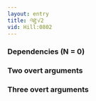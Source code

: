 ```yaml
---
layout: entry
title: འཐུ་√2
vid: Hill:0802
---
```

### Dependencies (N = 0)


### Two overt arguments


### Three overt arguments
